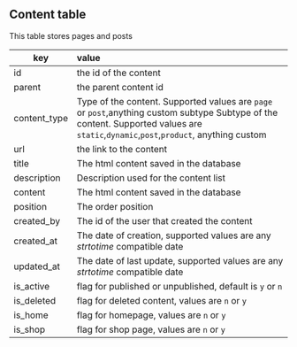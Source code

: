 <a id="content_table"></a>

## Content table
This table stores pages and posts 

| key            | value        |
| -------------  |:-------------|
| id             |  the id of the content | 
| parent         |  the parent content id    | 
| content_type   |   Type of the content. Supported values are `page` or `post`,anything custom subtype Subtype of the content. Supported values are `static`,`dynamic`,`post`,`product`, anything custom   | 
| url            |  the link to the content   |
| title          |  The html content saved in the database     |
| description    |   Description used for the content list    |
| content        |   The html content saved in the database    |
| position       |   The order position    |
| created_by     |   The id of the user that created the content     | 
| created_at     |   The date of creation, supported values are any *strtotime* compatible date      | 
| updated_at     |    The date of last update, supported values are any *strtotime* compatible date       | 
| is_active      |  flag for published or unpublished, default is `y` or `n`    |
| is_deleted     | flag for deleted content, values are `n` or `y`      |
| is_home        |  flag for homepage, values are `n` or `y`     |
| is_shop        |  flag for shop page, values are `n` or `y`   |
